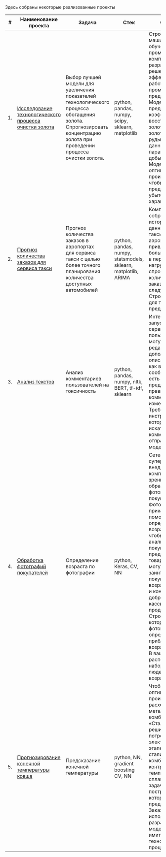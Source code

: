 Здесь собраны некоторые реализованные проекты

| #    | Наименование проекта                | Задача                                                             | Стек                                                         |Описание                               |
| ---- | ------------------------------------------------------------ | ------------------------------------------------------------------------- | ------------------------------------------------------------ |------------------------------------------------------------ |
| 1.   | [Исследование технологического процесса очистки золота](https://github.com/igor-pigis/Yandex_DS/blob/417a1a46df6007c9a9b8a4ee94cefc62d9124a09/Gold.ipynb) | Выбор лучшей модели для увеличения <br/>показателей технологического процесса <br/>обогащения золота. Спрогнозировать концентрацию золота при проведении процесса очистки золота. | python, pandas, numpy, scipy, sklearn, matplotlib | Строитстся модель машинного обучения для промышленной компании, разрабатывающая решения для эффективной работы промышленных предприятий. Модель должна предсказать коэффициент восстановления золота из золотосодержащей руды на основе данных с параметрами добычи и очистки. Модель поможет оптимизировать производство, чтобы не запускать предприятие с убыточными характеристиками.|
| 2.   | [Прогноз количества заказов для сервиса такси](https://github.com/igor-pigis/Yandex_DS/blob/c884e8fdf178356900ec90bf0b3919a75b2eaac4/Taxi.ipynb) | Прогноз количества заказов в аэропортах <br/>для сервиса такси с целью более точного планирования количества доступных <br/>автомобилей | python, pandas, numpy, statsmodels, sklearn, matplotlib, ARIMA | Компания такси собрала исторические данные о заказах такси в аэропортах. Чтобы привлекать больше водителей в период пиковой нагрузки, нужно спрогнозировать количество заказов такси на следующий час. Строится модель для такого предсказания.|
| 3.   | [Анализ текстов](https://github.com/igor-pigis/Yandex_DS/blob/fe9a67c9596b293fa1096e92e0769567e2ff9141/Comments%20BERT.ipynb) | Анализ комментариев пользователей на токсичность  | python, pandas, numpy, nltk, BERT, tf-idf, sklearn | Интернет-магазин запускает новый сервис. Теперь пользователи могут редактировать и дополнять описания товаров, как в вики-сообществах. То есть клиенты предлагают свои правки и комментируют изменения других. Требуется инструмент, который будет искать токсичные комментарии и отправлять их на модерацию.|
| 4.   | [Обработка фотографий покупателей](https://github.com/igor-pigis/Yandex_DS/blob/fe9a67c9596b293fa1096e92e0769567e2ff9141/Photo%20(CV).ipynb) | Определение возраста по фотографии  | python, Keras, CV, NN | Сетевой супермаркет внедряет систему компьютерного зрения для обработки фотографий покупателей. Фотофиксация в прикассовой зоне поможет определять возраст клиентов, чтобы анализировать покупки и предлагать товары, которые могут заинтересовать покупателей этой возрастной группы и контролировать добросовестность кассиров при продаже алкоголя. Строится модель, которая по фотографии определит приблизительный возраст человека. В вашем распоряжении набор фотографий людей с указанием возраста.|
| 5.   | [Прогнозирование конечной температуры ковша](https://github.com/igor-pigis/Yandex_DS/blob/fe9a67c9596b293fa1096e92e0769567e2ff9141/Prom_temp.ipynb) | Предсказание конечной температуры  | python, NN, gradient boosting CV, NN | Чтобы оптимизировать производственные расходы, металлургический комбинат «Стальная птица» решил уменьшить потребление электроэнергии на этапе обработки стали. Для этого комбинату нужно контролировать температуру сплава. Ваша задача — построить модель, которая будет её предсказывать. Заказчик хочет использовать разработанную модель для имитации технологического процесса. |

